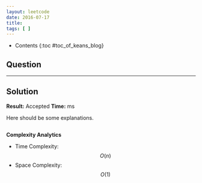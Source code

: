 ```yaml
---
layout: leetcode
date: 2016-07-17
title: 
tags: [ ]
---
```


* Contents
{:toc #toc_of_keans_blog}

## Question





***

## Solution

**Result:** Accepted **Time:**   ms

Here should be some explanations.

```c

```

**Complexity Analytics**

- Time Complexity: $$O(n)$$
- Space Complexity: $$O(1)$$
